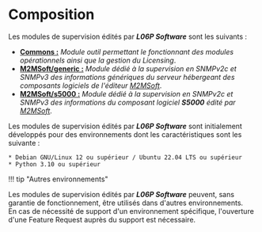 # Composition

Les modules de supervision édités par ***L06P Software*** sont les suivants :

  * **<u>Commons :</u>** *Module outil permettant le fonctionnant des modules opérationnels ainsi que la gestion du Licensing*.
  * **<u>M2MSoft/generic :</u>** *Module dédié à la supervision en SNMPv2c et SNMPv3 des informations génériques du serveur hébergeant des composants logiciels de l'éditeur [M2MSoft](http://www.m2msoft.com/fr/ "Site M2MSoft")*.
  * **<u>M2MSoft/s5000 :</u>** *Module dédié à la supervision en SNMPv2c et SNMPv3 des informations du composant logiciel ***S5000*** édité par [M2MSoft](http://www.m2msoft.com/fr/ "Site M2MSoft")*.

  Les modules de supervision édités par ***L06P Software*** sont initialement développés pour des environnements dont les caractéristiques sont les suivante :
    
    * Debian GNU/Linux 12 ou supérieur / Ubuntu 22.04 LTS ou supérieur
    * Python 3.10 ou supérieur
  
!!! tip "Autres environnements"

  Les modules de supervision édités par ***L06P Software*** peuvent, sans garantie de fonctionnement, être utilisés dans d'autres environnements.  
  En cas de nécessité de support d'un environnement spécifique, l'ouverture d'une Feature Request auprès du support est nécessaire.
